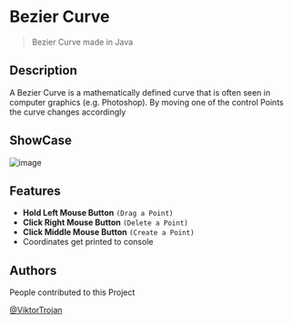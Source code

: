 # Bezier Curve
> Bezier Curve made in Java

## Description

A Bezier Curve is a mathematically defined curve that is often seen in computer graphics (e.g. Photoshop). By moving one of the control Points the curve changes accordingly 

## ShowCase
![image](https://user-images.githubusercontent.com/87524553/158676883-2836e70d-f277-4076-af09-d84c6b629dcd.png)


## Features
* **Hold Left Mouse Button** ``(Drag a Point)``
* **Click Right Mouse Button** ``(Delete a Point)``
* **Click Middle Mouse Button** ``(Create a Point)``
* Coordinates get printed to console

## Authors

People contributed to this Project

[@ViktorTrojan](https://github.com/ViktorTrojan)
